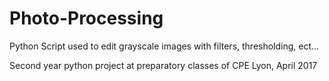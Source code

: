 # Photo-Processing
Python Script used to edit grayscale images with filters, thresholding, ect...

Second year python project at preparatory classes of CPE Lyon, April 2017
